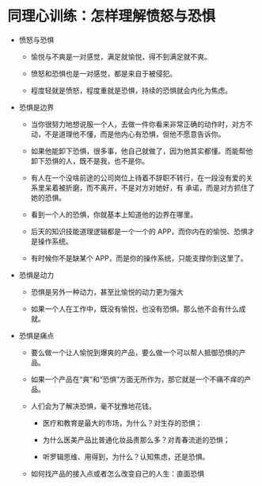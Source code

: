 # 同理心训练：怎样理解愤怒与恐惧

- 愤怒与恐惧

  - 愉悦与不爽是一对感觉，满足就愉悦，得不到满足就不爽。

  - 愤怒和恐惧也是一对感觉，都是来自于被侵犯。

  - 程度轻就是愤怒，程度重就是恐惧，持续的恐惧就会内化为焦虑。

- 恐惧是边界

  - 当你很努力地想说服一个人，去做一件你看来非常正确的动作时，对方不动，不是道理他不懂，而是他内心有恐惧，但他不愿意告诉你。

  - 如果他能卸下恐惧，很多事，他自己就做了，因为他其实都懂。而能帮他卸下恐惧的人，既不是我，也不是你。

  - 有人在一个没啥前途的公司岗位上待着不辞职不转行，在一段没有爱的关系里呆着被折磨，而不离开，不是对方对她好，有 承诺，而是对方抓住了她的恐惧。

  - 看到一个人的恐惧，你就基本上知道他的边界在哪里。

  - 后天的知识技能道理逻辑都是一个一个的 APP，而你内在的愉悦、恐惧才是操作系统。

  - 有时候你不是缺某个 APP，而是你的操作系统，只能支撑你到这里了。

- 恐惧是动力

  - 恐惧是另外一种动力，甚至比愉悦的动力更为强大

  - 如果一个人在工作中，既没有愉悦，也没有恐惧。那么他不会有什么成就。

- 恐惧是痛点

  - 要么做一个让人愉悦到爆爽的产品，要么做一个可以帮人抵御恐惧的产品。

  - 如果一个产品在“爽”和“恐惧”方面无所作为，那它就是一个不痛不痒的产品。

  - 人们会为了解决恐惧，毫不犹豫地花钱。

    - 医疗和教育是最大的市场，为什么？对生存的恐惧；

    - 为什么医美产品比普通化妆品贵那么多？对青春流逝的恐惧；

    - 听罗辑思维、用得到，为什么？认知焦虑，还是恐惧。

  - 如何找产品的接入点或者怎么改变自己的人生：直面恐惧
